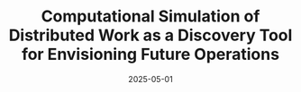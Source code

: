 ---
title: "Computational Simulation of Distributed Work as a Discovery Tool for Envisioning Future Operations"
authors: Abhinay Paladugu, Alicia Fernandes, & Martijn IJtsma
category: conference
paperurl: https://doi.org/10.1177/15553434251327698
date: 2025-05-01
journal: Journal of Cognitive Engineering and Decision Making
slidesurl: https://example.com/slides.pdf
bibtexurl: https://example.com/paladugu2025.bib
---